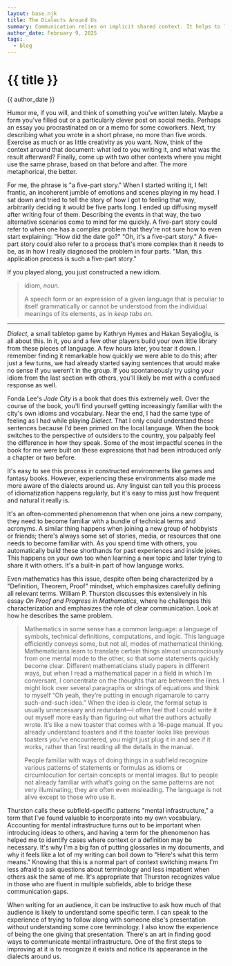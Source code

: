 ```yaml
---
layout: base.njk
title: The Dialects Around Us
summary: Communication relies on implicit shared context. It helps to learn to identify this context.
author_date: February 9, 2025
tags:
  - blog
---
```


# {{ title }}

{{ author_date }}

Humor me, if you will, and think of something you've written lately. Maybe a
form you've filled out or a particularly clever post on social media. Perhaps an
essay you procrastinated on or a memo for some coworkers. Next, try describing
what you wrote in a short phrase, no more than five words. Exercise as much or
as little creativity as you want. Now, think of the context around that
document: what led to you writing it, and what was the result afterward?
Finally, come up with two other contexts where you might use the same phrase,
based on that before and after. The more metaphorical, the better.

For me, the phrase is "a five-part story." When I started writing it, I felt
frantic, an incoherent jumble of emotions and scenes playing in my head. I sat
down and tried to tell the story of how I got to feeling that way, arbitrarily
deciding it would be five parts long. I ended up diffusing myself after writing
four of them. Describing the events in that way, the two alternative scenarios
come to mind for me quickly. A five-part story could refer to when one has a
complex problem that they're not sure how to even start explaining: "How did the
date go?" "Oh, it's a five-part story." A five-part story could also refer to a
process that's more complex than it needs to be, as in how I really diagnosed
the problem in four parts. "Man, this application process is such a five-part
story."

If you played along, you just constructed a new idiom.

> idiom, *noun.*
> 
> A speech form or an expression of a given language that is peculiar to itself
> grammatically or cannot be understood from the individual meanings of its
> elements, as in _keep tabs on._

---

*Dialect,* a small tabletop game by Kathryn Hymes and Hakan Seyalıoğlu, is all
about this. In it, you and a few other players build your own little library
from these pieces of language. A few hours later, you tear it down. I remember
finding it remarkable how quickly we were able to do this; after just a few
turns, we had already started saying sentences that would make no sense if you
weren't in the group. If you spontaneously try using your idiom from the last
section with others, you'll likely be met with a confused response as well.

Fonda Lee's *Jade City* is a book that does this extremely well. Over the course
of the book, you'll find yourself getting increasingly familiar with the city's
own idioms and vocabulary. Near the end, I had the same type of feeling as I had
while playing *Dialect.* That I only could understand these sentences because
I'd been primed on the local language. When the book switches to the perspective
of outsiders to the country, you palpably feel the difference in how they speak.
Some of the most impactful scenes in the book for me were built on these
expressions that had been introduced only a chapter or two before.

It's easy to see this process in constructed environments like games and fantasy
books. However, experiencing these environments also made me more aware of the
dialects around us. Any linguist can tell you this process of idiomatization
happens regularly, but it's easy to miss just how frequent and natural it really
is.

It's an often-commented phenomenon that when one joins a new company, they need
to become familiar with a bundle of technical terms and acronyms. A similar
thing happens when joining a new group of hobbyists or friends; there's always
some set of stories, media, or resources that one needs to become familiar with.
As you spend time with others, you automatically build these shorthands for past
experiences and inside jokes. This happens on your own too when learning a new
topic and later trying to share it with others. It's a built-in part of how
language works.

Even mathematics has this issue, despite often being characterized by a
"Definition, Theorem, Proof" mindset, which emphasizes carefully defining all
relevant terms. William P. Thurston discusses this extensively in his essay *On
Proof and Progress in Mathematics,* where he challenges this characterization
and emphasizes the role of clear communication. Look at how he describes the
same problem.

> Mathematics in some sense has a common language: a language of symbols,
> technical definitions, computations, and logic. This language efficiently
> conveys some, but not all, modes of mathematical thinking. Mathematicians
> learn to translate certain things almost unconsciously from one mental mode to
> the other, so that some statements quickly become clear. Different
> mathematicians study papers in different ways, but when I read a mathematical
> paper in a field in which I’m conversant, I concentrate on the thoughts that
> are between the lines. I might look over several paragraphs or strings of
> equations and think to myself “Oh yeah, they’re putting in enough rigamarole
> to carry such-and-such idea.” When the idea is clear, the formal setup is
> usually unnecessary and redundant—I often feel that I could write it out
> myself more easily than figuring out what the authors actually wrote. It’s
> like a new toaster that comes with a 16-page manual. If you already understand
> toasters and if the toaster looks like previous toasters you’ve encountered,
> you might just plug it in and see if it works, rather than first reading all
> the details in the manual.
>
> People familiar with ways of doing things in a subfield recognize various
> patterns of statements or formulas as idioms or circumlocution for certain
> concepts or mental images. But to people not already familiar with what’s
> going on the same patterns are not very illuminating; they are often even
> misleading. The language is not alive except to those who use it.

Thurston calls these subfield-specific patterns "mental infrastructure," a term
that I've found valuable to incorporate into my own vocabulary. Accounting for
mental infrastructure turns out to be important when introducing ideas to
others, and having a term for the phenomenon has helped me to identify cases
where context or a definition may be necessary. It's why I'm a big fan of
putting glossaries in my documents, and why it feels like a lot of my writing
can boil down to "Here's what this term means." Knowing that this is a normal
part of context switching means I'm less afraid to ask questions about
terminology and less impatient when others ask the same of me. It's appropriate
that Thurston recognizes value in those who are fluent in multiple subfields,
able to bridge these communication gaps.

When writing for an audience, it can be instructive to ask how much of that
audience is likely to understand some specific term. I can speak to the
experience of trying to follow along with someone else's presentation without
understanding some core terminology. I also know the experience of being the one
giving that presentation. There's an art in finding good ways to communicate
mental infrastructure. One of the first steps to improving at it is to recognize
it exists and notice its appearance in the dialects around us.
